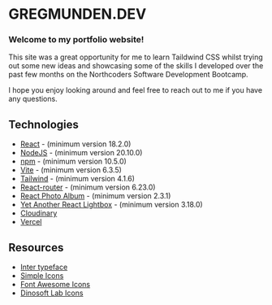 # GREGMUNDEN.DEV 

### Welcome to my portfolio website! ###

This site was a great opportunity for me to learn Taildwind CSS whilst trying out some new ideas and showcasing some of the skills I developed over the past few months on the Northcoders Software Development Bootcamp.

I hope you enjoy looking around and feel free to reach out to me if you have any questions.

## Technologies

-   [React](https://react.dev/) - (minimum version 18.2.0)
-   [NodeJS](https://nodejs.org/en) - (minimum version 20.10.0)
-   [npm](https://www.npmjs.com/) - (minimum version 10.5.0)
-   [Vite](https://vitejs.dev/) - (minimum version 6.3.5)
-   [Tailwind](https://tailwindcss.com/) - (minimum version 4.1.6)
-   [React-router](https://reactrouter.com/en/main) - (minimum version 6.23.0)
-   [React Photo Album](https://react-photo-album.com/) - (minimum version 2.3.1)
-   [Yet Another React Lightbox](https://yet-another-react-lightbox.com/) -  (minimum version 3.18.0)
-   [Cloudinary](https://cloudinary.com/)
-   [Vercel](https://vercel.com/)

## Resources

-   [Inter typeface](https://rsms.me/inter/)
-   [Simple Icons](https://github.com/simple-icons/simple-icons/)
-   [Font Awesome Icons](https://github.com/FortAwesome/Font-Awesome)
-   [Dinosoft Lab Icons](https://iconscout.com/contributors/dinosoftlabs)
